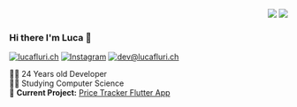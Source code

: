<p align="right">
<img src="https://github-readme-stats.vercel.app/api?username=lucafluri&hide_border=true&hide_rank=false&show_icons=true&title_color=606060&text_color=606060&bg_color=00000000">
<img align="bottom" src="https://github-readme-stats.vercel.app/api/top-langs/?username=lucafluri&layout=compact&theme=dark&hide_border=true&hide_rank=false&show_icons=true&title_color=606060&text_color=606060&bg_color=00000000">
</p>


### Hi there I'm Luca :lemon:


[![lucafluri.ch](https://img.shields.io/static/v1?label=lucafluri.ch&message=%20&color=yellow&logo=&style=flat-square&logoColor=white)](https://www.lucafluri.ch/)
[![Instagram](https://img.shields.io/static/v1?label=Instagram&message=%20&color=orange&logo=Instagram&style=flat-square&logoColor=white)](https://www.instagram.com/lucafluri/)
[![dev@lucafluri.ch](https://img.shields.io/static/v1?label=dev@lucafluri.ch&message=%20&color=red&logo=gmail&style=flat-square&logoColor=white)](mailto:dev@lucafluri.ch)
  
  
👨‍💻 24 Years old Developer  
👨‍🎓 Studying Computer Science  
🚧 **Current Project:** [Price Tracker Flutter App](https://github.com/lucafluri/price_tracker)  


<!-- [<img src="https://cdn.buymeacoffee.com/buttons/default-yellow.png" alt="Buy Me A Coffee" width=150 >](https://www.buymeacoffee.com/lucafluri) -->
